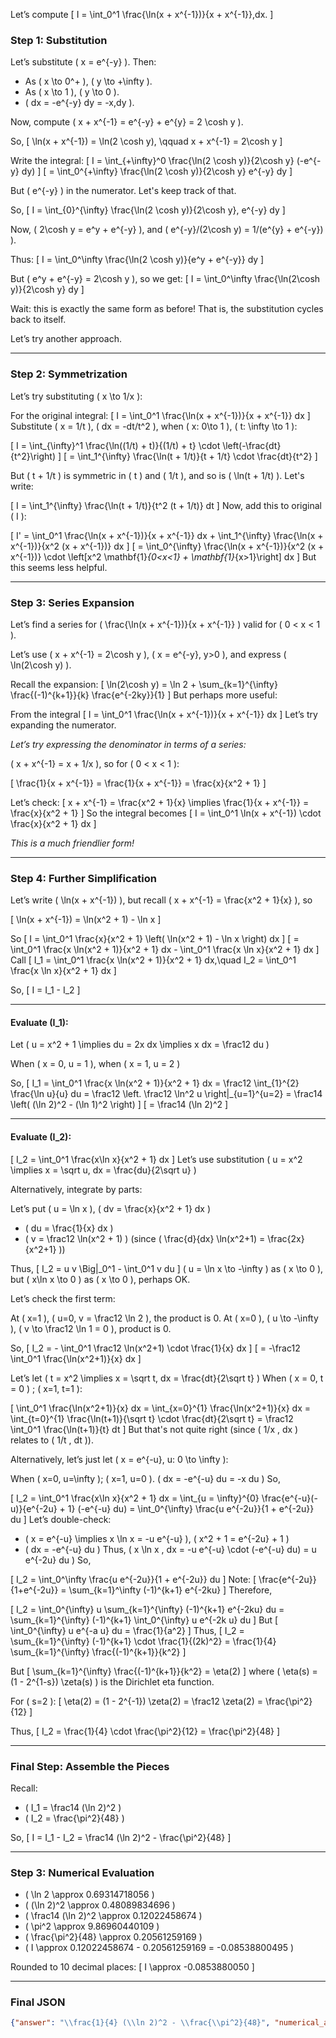 Let’s compute
\[
I = \int_0^1 \frac{\ln(x + x^{-1})}{x + x^{-1}}\,dx.
\]

### Step 1: Substitution

Let’s substitute \( x = e^{-y} \). Then:
- As \( x \to 0^+ \), \( y \to +\infty \).
- As \( x \to 1 \), \( y \to 0 \).
- \( dx = -e^{-y} dy = -x\,dy \).

Now, compute \( x + x^{-1} = e^{-y} + e^{y} = 2 \cosh y \).

So,
\[
\ln(x + x^{-1}) = \ln(2 \cosh y), \qquad x + x^{-1} = 2\cosh y
\]

Write the integral:
\[
I = \int_{+\infty}^0 \frac{\ln(2 \cosh y)}{2\cosh y} (-e^{-y} dy)
\]
\[
= \int_0^{+\infty} \frac{\ln(2 \cosh y)}{2\cosh y} e^{-y} dy
\]

But \( e^{-y} \) in the numerator. Let's keep track of that.

So,
\[
I = \int_{0}^{\infty} \frac{\ln(2 \cosh y)}{2\cosh y}\, e^{-y} dy
\]

Now, \( 2\cosh y = e^y + e^{-y} \), and \( e^{-y}/(2\cosh y) = 1/(e^{y} + e^{-y}) \).

Thus:
\[
I = \int_0^\infty \frac{\ln(2 \cosh y)}{e^y + e^{-y}} dy
\]

But \( e^y + e^{-y} = 2\cosh y \), so we get:
\[
I = \int_0^\infty \frac{\ln(2\cosh y)}{2\cosh y} dy
\]

Wait: this is exactly the same form as before! That is, the substitution cycles back to itself.

Let’s try another approach.

---

### Step 2: Symmetrization

Let’s try substituting \( x \to 1/x \):

For the original integral:
\[
I = \int_0^1 \frac{\ln(x + x^{-1})}{x + x^{-1}} dx
\]
Substitute \( x = 1/t \), \( dx = -dt/t^2 \), when \( x: 0\to 1 \), \( t: \infty \to 1 \):

\[
I = \int_{\infty}^1 \frac{\ln((1/t) + t)}{(1/t) + t} \cdot \left(-\frac{dt}{t^2}\right)
\]
\[
= \int_1^{\infty} \frac{\ln(t + 1/t)}{t + 1/t} \cdot \frac{dt}{t^2}
\]

But \( t + 1/t \) is symmetric in \( t \) and \( 1/t \), and so is \( \ln(t + 1/t) \). Let's write:

\[
I = \int_1^{\infty} \frac{\ln(t + 1/t)}{t^2 (t + 1/t)} dt
\]
Now, add this to original \( I \):

\[
I' = \int_0^1 \frac{\ln(x + x^{-1})}{x + x^{-1}} dx + \int_1^{\infty} \frac{\ln(x + x^{-1})}{x^2 (x + x^{-1})} dx
\]
\[
= \int_0^{\infty} \frac{\ln(x + x^{-1})}{x^2 (x + x^{-1})} \cdot \left[x^2 \mathbf{1}_{0<x<1} + \mathbf{1}_{x>1}\right] dx
\]
But this seems less helpful.

---

### Step 3: Series Expansion

Let’s find a series for \( \frac{\ln(x + x^{-1})}{x + x^{-1}} \) valid for \( 0 < x < 1 \).

Let’s use \( x + x^{-1} = 2\cosh y \), \( x = e^{-y}, y>0 \), and express \( \ln(2\cosh y) \).

Recall the expansion:
\[
\ln(2\cosh y) = \ln 2 + \sum_{k=1}^{\infty} \frac{(-1)^{k+1}}{k} \frac{e^{-2ky}}{1}
\]
But perhaps more useful:

From the integral
\[
I = \int_0^1 \frac{\ln(x + x^{-1})}{x + x^{-1}} dx
\]
Let’s try expanding the numerator.

*Let’s try expressing the denominator in terms of a series:*

\( x + x^{-1} = x + 1/x \), so for \( 0 < x < 1 \):

\[
\frac{1}{x + x^{-1}} = \frac{1}{x + x^{-1}} = \frac{x}{x^2 + 1}
\]

Let’s check:
\[
x + x^{-1} = \frac{x^2 + 1}{x} \implies \frac{1}{x + x^{-1}} = \frac{x}{x^2 + 1}
\]
So the integral becomes
\[
I = \int_0^1 \ln(x + x^{-1}) \cdot \frac{x}{x^2 + 1} dx
\]

*This is a much friendlier form!*

---

### Step 4: Further Simplification

Let’s write \( \ln(x + x^{-1}) \), but recall \( x + x^{-1} = \frac{x^2 + 1}{x} \), so

\[
\ln(x + x^{-1}) = \ln(x^2 + 1) - \ln x
\]

So
\[
I = \int_0^1 \frac{x}{x^2 + 1} \left( \ln(x^2 + 1) - \ln x \right) dx
\]
\[
= \int_0^1 \frac{x \ln(x^2 + 1)}{x^2 + 1} dx - \int_0^1 \frac{x \ln x}{x^2 + 1} dx
\]
Call
\[
I_1 = \int_0^1 \frac{x \ln(x^2 + 1)}{x^2 + 1} dx,\quad
I_2 = \int_0^1 \frac{x \ln x}{x^2 + 1} dx
\]

So,
\[
I = I_1 - I_2
\]

---

#### Evaluate \(I_1\):

Let \( u = x^2 + 1 \implies du = 2x dx \implies x dx = \frac12 du \)

When \( x = 0, u = 1 \), when \( x = 1, u = 2 \)

So,
\[
I_1 = \int_0^1 \frac{x \ln(x^2 + 1)}{x^2 + 1} dx = \frac12 \int_{1}^{2} \frac{\ln u}{u} du = \frac12 \left. \frac12 \ln^2 u \right|_{u=1}^{u=2} = \frac14 \left( (\ln 2)^2 - (\ln 1)^2 \right)
\]
\[
= \frac14 (\ln 2)^2
\]

---

#### Evaluate \(I_2\):

\[
I_2 = \int_0^1 \frac{x\ln x}{x^2 + 1} dx
\]
Let’s use substitution \( u = x^2 \implies x = \sqrt u, dx = \frac{du}{2\sqrt u} \)

Alternatively, integrate by parts:

Let’s put \( u = \ln x \), \( dv = \frac{x}{x^2 + 1} dx \)
- \( du = \frac{1}{x} dx \)
- \( v = \frac12 \ln(x^2 + 1) \) (since \( \frac{d}{dx} \ln(x^2+1) = \frac{2x}{x^2+1} \))

Thus,
\[
I_2 = u v \Big|_0^1 - \int_0^1 v du
\]
\( u = \ln x \to -\infty \) as \( x \to 0 \), but \( x\ln x \to 0 \) as \( x \to 0 \), perhaps OK.

Let’s check the first term:

At \( x=1 \), \( u=0, v = \frac12 \ln 2 \), the product is 0.
At \( x=0 \), \( u \to -\infty \), \( v \to \frac12 \ln 1 = 0 \), product is 0.

So,
\[
I_2 = - \int_0^1 \frac12 \ln(x^2+1) \cdot \frac{1}{x} dx
\]
\[
= -\frac12 \int_0^1 \frac{\ln(x^2+1)}{x} dx
\]

Let’s let \( t = x^2 \implies x = \sqrt t, dx = \frac{dt}{2\sqrt t} \)
When \( x = 0, t = 0 \) ; \( x=1, t=1 \):

\[
\int_0^1 \frac{\ln(x^2+1)}{x} dx =
\int_{x=0}^{1} \frac{\ln(x^2+1)}{x} dx = \int_{t=0}^{1} \frac{\ln(t+1)}{\sqrt t} \cdot \frac{dt}{2\sqrt t}
= \frac12 \int_0^1 \frac{\ln(t+1)}{t} dt
\]
But that's not quite right (since \( 1/x \, dx \) relates to \( 1/t \, dt \)).

Alternatively, let’s just let \( x = e^{-u}, u: 0 \to \infty \):

When \( x=0, u=\infty \); \( x=1, u=0 \).
\( dx = -e^{-u} du = -x du \)
So,

\[
I_2 = \int_0^1 \frac{x\ln x}{x^2 + 1} dx 
= \int_{u = \infty}^{0} \frac{e^{-u}(-u)}{e^{-2u} + 1} (-e^{-u} du)
= \int_0^{\infty} \frac{u e^{-2u}}{1 + e^{-2u}} du
\]
Let’s double-check:

- \( x = e^{-u} \implies x \ln x = -u e^{-u} \), \( x^2 + 1 = e^{-2u} + 1 \)
- \( dx = -e^{-u} du \)
Thus, \( x \ln x \, dx = -u e^{-u} \cdot (-e^{-u} du) = u e^{-2u} du \)
So,

\[
I_2 = \int_0^\infty \frac{u e^{-2u}}{1 + e^{-2u}} du
\]
Note:
\[
\frac{e^{-2u}}{1+e^{-2u}} = \sum_{k=1}^\infty (-1)^{k+1} e^{-2ku}
\]
Therefore,

\[
I_2 = \int_0^{\infty} u \sum_{k=1}^{\infty} (-1)^{k+1} e^{-2ku} du = \sum_{k=1}^{\infty} (-1)^{k+1} \int_0^{\infty} u e^{-2k u} du
\]
But
\[
\int_0^{\infty} u e^{-a u} du = \frac{1}{a^2}
\]
Thus,
\[
I_2 = \sum_{k=1}^{\infty} (-1)^{k+1} \cdot \frac{1}{(2k)^2} = \frac{1}{4} \sum_{k=1}^{\infty} \frac{(-1)^{k+1}}{k^2}
\]

But
\[
\sum_{k=1}^{\infty} \frac{(-1)^{k+1}}{k^2} = \eta(2)
\]
where \( \eta(s) = (1 - 2^{1-s}) \zeta(s) \) is the Dirichlet eta function.

For \( s=2 \):
\[
\eta(2) = (1 - 2^{-1}) \zeta(2) = \frac12 \zeta(2) = \frac{\pi^2}{12}
\]

Thus,
\[
I_2 = \frac{1}{4} \cdot \frac{\pi^2}{12} = \frac{\pi^2}{48}
\]

---

### Final Step: Assemble the Pieces

Recall:

- \( I_1 = \frac14 (\ln 2)^2 \)
- \( I_2 = \frac{\pi^2}{48} \)

So,
\[
I = I_1 - I_2 = \frac14 (\ln 2)^2 - \frac{\pi^2}{48}
\]

---

### Step 3: Numerical Evaluation

- \( \ln 2 \approx 0.69314718056 \)
- \( (\ln 2)^2 \approx 0.48089834696 \)
- \( \frac14 (\ln 2)^2 \approx 0.12022458674 \)
- \( \pi^2 \approx 9.86960440109 \)
- \( \frac{\pi^2}{48} \approx 0.20561259169 \)
- \( I \approx 0.12022458674 - 0.20561259169 = -0.08538800495 \)

Rounded to 10 decimal places:
\[
I \approx -0.0853880050
\]

---

### Final JSON

```json
{"answer": "\\frac{1}{4} (\\ln 2)^2 - \\frac{\\pi^2}{48}", "numerical_answer": "-0.0853880050"}
```